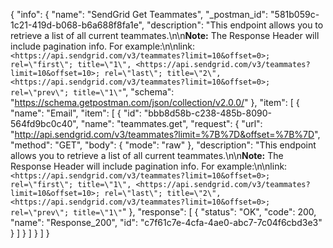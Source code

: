 {
  "info": {
    "name": "SendGrid Get Teammates",
    "_postman_id": "581b059c-1c21-419d-b068-b6a688f8fa1e",
    "description": "This endpoint allows you to retrieve a list of all current teammates.\n\n**Note:** The Response Header will include pagination info. For example:\n\nlink: ```<https://api.sendgrid.com/v3/teammates?limit=10&offset=0>; rel=\"first\"; title=\"1\", <https://api.sendgrid.com/v3/teammates?limit=10&offset=10>; rel=\"last\"; title=\"2\", <https://api.sendgrid.com/v3/teammates?limit=10&offset=0>; rel=\"prev\"; title=\"1\"```",
    "schema": "https://schema.getpostman.com/json/collection/v2.0.0/"
  },
  "item": [
    {
      "name": "Email",
      "item": [
        {
          "id": "bbb8d58b-c238-485b-8090-564fd9bc0c40",
          "name": "teammates.get",
          "request": {
            "url": "http://api.sendgrid.com/v3/teammates?limit=%7B%7D&offset=%7B%7D",
            "method": "GET",
            "body": {
              "mode": "raw"
            },
            "description": "This endpoint allows you to retrieve a list of all current teammates.\n\n**Note:** The Response Header will include pagination info. For example:\n\nlink: ```<https://api.sendgrid.com/v3/teammates?limit=10&offset=0>; rel=\"first\"; title=\"1\", <https://api.sendgrid.com/v3/teammates?limit=10&offset=10>; rel=\"last\"; title=\"2\", <https://api.sendgrid.com/v3/teammates?limit=10&offset=0>; rel=\"prev\"; title=\"1\"```"
          },
          "response": [
            {
              "status": "OK",
              "code": 200,
              "name": "Response_200",
              "id": "c7f61c7e-4cfa-4ae0-abc7-7c04f6cbd3e3"
            }
          ]
        }
      ]
    }
  ]
}